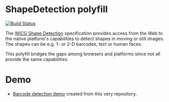 # ShapeDetection polyfill

[![Build Status](https://travis-ci.org/miguelao/shapedetection-polyfill.svg?branch=master)](https://travis-ci.org/miguelao/shapedetection-polyfill)

The [WICG Shape Detection](https://wicg.github.io/shape-detection-api) specification provides access from the Web to the native platform's capabilities to detect shapes in moving or still images. The shapes can be e.g. 1- or 2-D barcodes, text or human faces.

This polyfill bridges the gaps among browsers and platforms since not all provide the same capabilities.


# Demo

* [Barcode detection demo](https://yellowdoge.github.io/shapedetection-polyfill/demo.bundle.html) created from this very repository.


